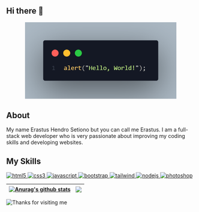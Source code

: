 ## Hi there 👋

<p align="center"><a href="https://erastushs.netlify.app"><img width="80%" alt="Hello World!" src="./Hello World.png" /></a></p>

## About

My name Erastus Hendro Setiono but you can call me Erastus. I am a full-stack web developer who is very passionate about improving my coding skills and developing websites.

## My Skills

<p align="left"> 
<a href="https://www.w3.org/html/" target="_blank" rel="noreferrer"> <img src="https://github.com/erastushs/my-portfolio-website/blob/master/assets/img/logo/html.png" alt="html5" width="40" height="40"/> </a> 
<a href="https://www.w3schools.com/css/" target="_blank" rel="noreferrer"> <img src="https://github.com/erastushs/my-portfolio-website/blob/master/assets/img/logo/css.png" alt="css3" width="40" height="40"/> </a> 
<a href="https://developer.mozilla.org/en-US/docs/Web/JavaScript" target="_blank" rel="noreferrer"> <img src="https://github.com/erastushs/my-portfolio-website/blob/master/assets/img/logo/js.png" alt="javascript" width="40" height="40"/> </a> 
<a href="https://getbootstrap.com" target="_blank" rel="noreferrer"> <img src="https://github.com/erastushs/my-portfolio-website/blob/master/assets/img/logo/bootstrap.png" alt="bootstrap" width="40" height="40"/> </a> 
<a href="https://tailwindcss.com/" target="_blank" rel="noreferrer"> <img src="https://github.com/erastushs/my-portfolio-website/blob/master/assets/img/logo/tailwind.png" alt="tailwind" width="40" height="40"/> </a> 
<a href="https://nodejs.org" target="_blank" rel="noreferrer"> <img src="https://github.com/erastushs/my-portfolio-website/blob/master/assets/img/logo/nodejs.png" alt="nodejs" width="40" height="40"/> </a> 
<a href="https://www.photoshop.com/en" target="_blank" rel="noreferrer"> <img src="https://github.com/erastushs/my-portfolio-website/blob/master/assets/img/logo/photoshop.png" alt="photoshop" width="40" height="40"/> </a> 
</p>

| <a href="https://github.com/erastushs"><img align="center" src="https://github-readme-stats.vercel.app/api?username=erastushs&show_icons=true&theme=tokyonight&hide_border=true&hide=contribs,prs" alt="Anurag's github stats" /></a> | <a href="https://github.com/anuraghazra/github-readme-stats"><img align="center" src="https://github-readme-stats.vercel.app/api/top-langs/?username=erastushs&layout=compact&theme=tokyonight&hide_border=true" /></a> |
| ------------------------------------------------------------------------------------------------------------------------------------------------------------------------------------------------------------------------------------- | ----------------------------------------------------------------------------------------------------------------------------------------------------------------------------------------------------------------------- |

<img height="120" alt="Thanks for visiting me" width="100%" src="https://raw.githubusercontent.com/BrunnerLivio/brunnerlivio/master/images/marquee.svg" />
<br />
